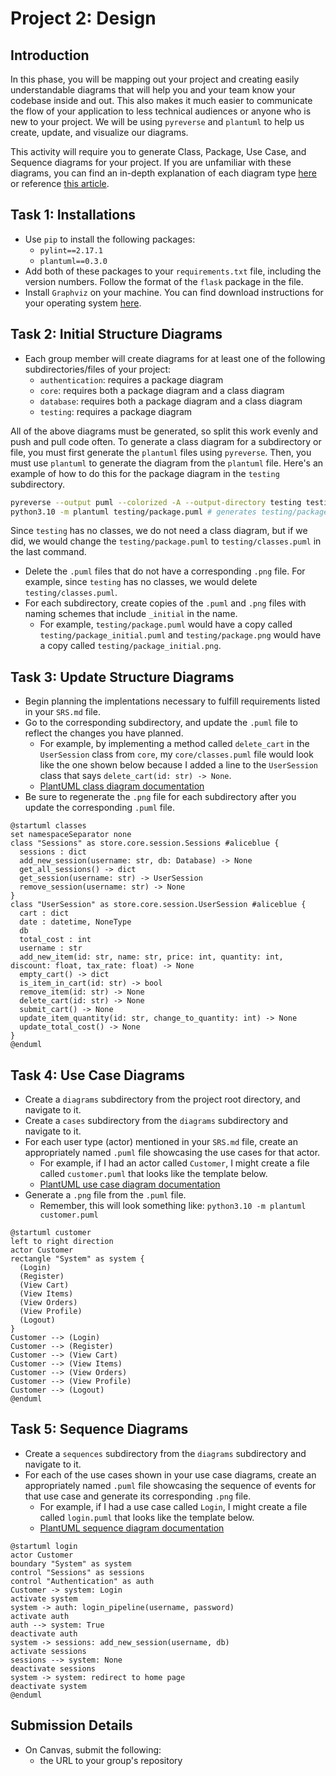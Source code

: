# Project 2: Design

## Introduction

In this phase, you will be mapping out your project and creating easily understandable diagrams that will help you and your team know your codebase inside and out. This also makes it much easier to communicate the flow of your application to less technical audiences or anyone who is new to your project. We will be using `pyreverse` and `plantuml` to help us create, update, and visualize our diagrams.

This activity will require you to generate Class, Package, Use Case, and Sequence diagrams for your project. If you are unfamiliar with these diagrams, you can find an in-depth explanation of each diagram type [here](https://www.uml-diagrams.org/) or reference [this article](https://nulab.com/learn/software-development/uml-diagrams-guide/).

## Task 1: Installations

- Use `pip` to install the following packages:
  - `pylint==2.17.1`
  - `plantuml==0.3.0`
- Add both of these packages to your `requirements.txt` file, including the version numbers. Follow the format of the `flask` package in the file.
- Install `Graphviz` on your machine. You can find download instructions for your operating system [here](https://graphviz.org/download/).

## Task 2: Initial Structure Diagrams

- Each group member will create diagrams for at least one of the following subdirectories/files of your project:
  - `authentication`: requires a package diagram
  - `core`: requires both a package diagram and a class diagram
  - `database`: requires both a package diagram and a class diagram
  - `testing`: requires a package diagram

All of the above diagrams must be generated, so split this work evenly and push and pull code often. To generate a class diagram for a subdirectory or file, you must first generate the `plantuml` files using `pyreverse`. Then, you must use `plantuml` to generate the diagram from the `plantuml` file. Here's an example of how to do this for the package diagram in the `testing` subdirectory.

```bash
pyreverse --output puml --colorized -A --output-directory testing testin # generates testing/package.puml
python3.10 -m plantuml testing/package.puml # generates testing/package.png
```

Since `testing` has no classes, we do not need a class diagram, but if we did, we would change the `testing/package.puml` to `testing/classes.puml` in the last command.

- Delete the `.puml` files that do not have a corresponding `.png` file. For example, since `testing` has no classes, we would delete `testing/classes.puml`.
- For each subdirectory, create copies of the `.puml` and `.png` files with naming schemes that include `_initial` in the name.
  - For example, `testing/package.puml` would have a copy called `testing/package_initial.puml` and `testing/package.png` would have a copy called `testing/package_initial.png`.

## Task 3: Update Structure Diagrams

- Begin planning the implentations necessary to fulfill requirements listed in your `SRS.md` file.
- Go to the corresponding subdirectory, and update the `.puml` file to reflect the changes you have planned.
  - For example, by implementing a method called `delete_cart` in the `UserSession` class from `core`, my `core/classes.puml` file would look like the one shown below because I added a line to the `UserSession` class that says `delete_cart(id: str) -> None`.
  - [PlantUML class diagram documentation](https://plantuml.com/class-diagram)
- Be sure to regenerate the `.png` file for each subdirectory after you update the corresponding `.puml` file.

```plantuml
@startuml classes
set namespaceSeparator none
class "Sessions" as store.core.session.Sessions #aliceblue {
  sessions : dict
  add_new_session(username: str, db: Database) -> None
  get_all_sessions() -> dict
  get_session(username: str) -> UserSession
  remove_session(username: str) -> None
}
class "UserSession" as store.core.session.UserSession #aliceblue {
  cart : dict
  date : datetime, NoneType
  db
  total_cost : int
  username : str
  add_new_item(id: str, name: str, price: int, quantity: int, discount: float, tax_rate: float) -> None
  empty_cart() -> dict
  is_item_in_cart(id: str) -> bool
  remove_item(id: str) -> None
  delete_cart(id: str) -> None
  submit_cart() -> None
  update_item_quantity(id: str, change_to_quantity: int) -> None
  update_total_cost() -> None
}
@enduml
```

## Task 4: Use Case Diagrams

- Create a `diagrams` subdirectory from the project root directory, and navigate to it.
- Create a `cases` subdirectory from the `diagrams` subdirectory and navigate to it.
- For each user type (actor) mentioned in your `SRS.md` file, create an appropriately named `.puml` file showcasing the use cases for that actor.
  - For example, if I had an actor called `Customer`, I might create a file called `customer.puml` that looks like the template below.
  - [PlantUML use case diagram documentation](https://plantuml.com/use-case-diagram)
- Generate a `.png` file from the `.puml` file.
  - Remember, this will look something like: `python3.10 -m plantuml customer.puml`

```plantuml
@startuml customer
left to right direction
actor Customer
rectangle "System" as system {
  (Login)
  (Register)
  (View Cart)
  (View Items)
  (View Orders)
  (View Profile)
  (Logout)
}
Customer --> (Login)
Customer --> (Register)
Customer --> (View Cart)
Customer --> (View Items)
Customer --> (View Orders)
Customer --> (View Profile)
Customer --> (Logout)
@enduml
```

## Task 5: Sequence Diagrams

- Create a `sequences` subdirectory from the `diagrams` subdirectory and navigate to it.
- For each of the use cases shown in your use case diagrams, create an appropriately named `.puml` file showcasing the sequence of events for that use case and generate its corresponding `.png` file.
  - For example, if I had a use case called `Login`, I might create a file called `login.puml` that looks like the template below.
  - [PlantUML sequence diagram documentation](https://plantuml.com/sequence-diagram)

```plantuml
@startuml login
actor Customer
boundary "System" as system
control "Sessions" as sessions
control "Authentication" as auth
Customer -> system: Login
activate system
system -> auth: login_pipeline(username, password)
activate auth
auth --> system: True
deactivate auth
system -> sessions: add_new_session(username, db)
activate sessions
sessions --> system: None
deactivate sessions
system -> system: redirect to home page
deactivate system
@enduml
```

## Submission Details

- On Canvas, submit the following:
  - the URL to your group's repository
